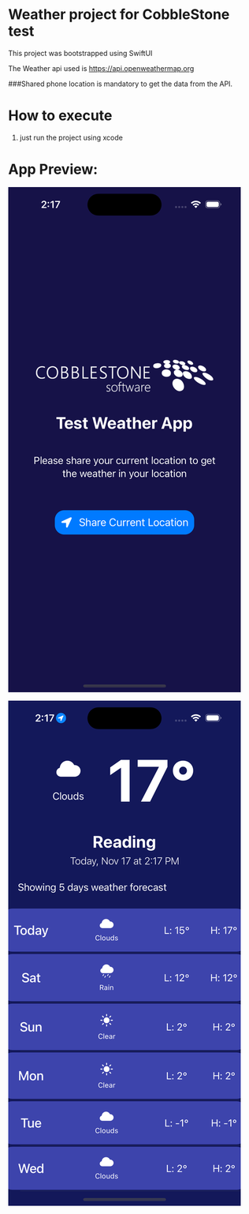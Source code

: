 # Weather project for CobbleStone test
This project was bootstrapped using SwiftUI

The Weather api used is https://api.openweathermap.org

###Shared phone location is mandatory to get the data from the API.


# How to execute
1. just run the project using xcode


# App Preview:
![RequestLocationPage](https://github.com/darvinjsdprog/WeatherAppTest/blob/main/weather-forecast-test/Preview%20Content/RequestLocationPage.png)

![HomePage](https://github.com/darvinjsdprog/WeatherAppTest/blob/main/weather-forecast-test/Preview%20Content/HomePage.png)
